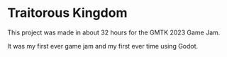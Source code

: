 # Traitorous Kingdom

This project was made in about 32 hours for the GMTK 2023 Game Jam.

It was my first ever game jam and my first ever time using Godot.

